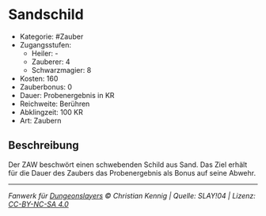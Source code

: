 # Sandschild

- Kategorie: #Zauber
- Zugangsstufen:
  - Heiler: -
  - Zauberer: 4
  - Schwarzmagier: 8
- Kosten: 160
- Zauberbonus: 0
- Dauer: Probenergebnis in KR
- Reichweite: Berühren
- Abklingzeit: 100 KR
- Art: Zaubern

## Beschreibung

Der ZAW beschwört einen schwebenden Schild aus Sand. Das Ziel erhält für die Dauer des Zaubers das Probenergebnis als Bonus auf seine Abwehr.

---

_Fanwerk für [Dungeonslayers](https://www.dungeonslayers.net/) © Christian Kennig | Quelle: SLAY!04 | Lizenz: [CC-BY-NC-SA 4.0](https://creativecommons.org/licenses/by-nc-sa/4.0/deed.de)_
